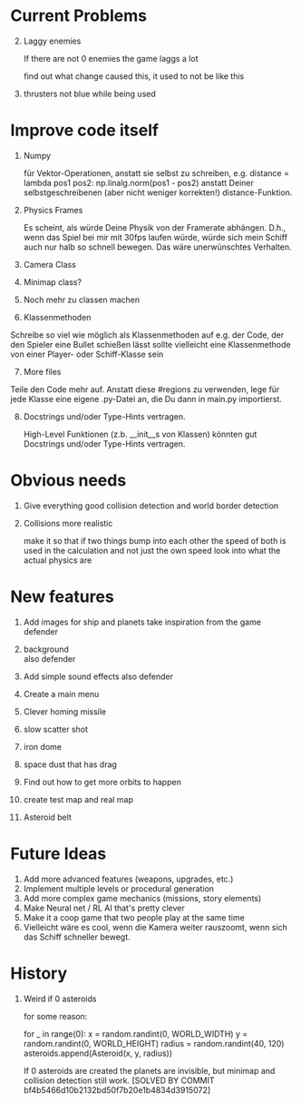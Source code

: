 # Current Problems


2. Laggy enemies

    If there are not 0 enemies the game laggs a lot

    find out what change caused this, it used to not be like this

3. thrusters not blue while being used 

# Improve code itself

1. Numpy

    für Vektor-Operationen, anstatt sie selbst zu schreiben, e.g. distance = lambda pos1 pos2: np.linalg.norm(pos1 - pos2) anstatt Deiner selbstgeschreibenen (aber nicht weniger korrekten!) distance-Funktion.

2. Physics Frames

    Es scheint, als würde Deine Physik von der Framerate abhängen. D.h., wenn das Spiel bei mir mit 30fps laufen würde, würde sich mein Schiff auch nur halb so schnell bewegen. Das wäre unerwünschtes Verhalten.


3. Camera Class


4. Minimap class?




5. Noch mehr zu classen machen


6. Klassenmethoden

Schreibe so viel wie möglich als Klassenmethoden auf e.g. der Code, der den Spieler eine Bullet schießen lässt
sollte vielleicht eine Klassenmethode von einer Player- oder Schiff-Klasse sein


7. More files

Teile den Code mehr auf. Anstatt diese #regions zu verwenden, lege für jede Klasse eine eigene .py-Datei an, die Du dann in main.py importierst.


8. Docstrings und/oder Type-Hints vertragen.
    
    High-Level Funktionen (z.b. __init__s von Klassen) könnten gut Docstrings und/oder Type-Hints vertragen.




# Obvious needs

1. Give everything good collision detection and world border detection

2. Collisions more realistic

    make it so that if two things bump into each other the speed of both is used in the calculation and not just the own speed
    look into what the actual physics are




# New features

1. Add images for ship and planets
    take inspiration from the game defender

2. background  
    also defender

3. Add simple sound effects
    also defender

4. Create a main menu
5. Clever homing missile
6. slow scatter shot
7. iron dome
8. space dust that has drag
9. Find out how to get more orbits to happen
10. create test map and real map
11. Asteroid belt



# Future Ideas

1. Add more advanced features (weapons, upgrades, etc.)
2. Implement multiple levels or procedural generation
3. Add more complex game mechanics (missions, story elements)
4. Make Neural net / RL AI that's pretty clever
5. Make it a coop game that two people play at the same time
6. Vielleicht wäre es cool, wenn die Kamera weiter rauszoomt, wenn sich das Schiff schneller bewegt.





# History

1. Weird if 0 asteroids

    for some reason:

    for _ in range(0):
        x = random.randint(0, WORLD_WIDTH)
        y = random.randint(0, WORLD_HEIGHT)
        radius = random.randint(40, 120)
        asteroids.append(Asteroid(x, y, radius))

    If 0 asteroids are created the planets are invisible, but minimap and collision detection still work.
    [SOLVED BY COMMIT bf4b5466d10b2132bd50f7b20e1b4834d3915072]
